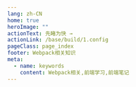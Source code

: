 ```yaml
---
lang: zh-CN
home: true
heroImage: ""
actionText: 先睹为快 →
actionLink: /base/build/1.config
pageClass: page_index
footer: Webpack相关知识
meta:
  - name: keywords
    content: Webpack相关,前端学习,前端笔记
---
```


<template>
  <div class="cont">
    <div id="large-header" class="large-header"></div>
    <div class="features">
      <div class="feature">
        <h2>Webpack前端工程化</h2> 
        <p>掌握Webpack组件间的多种通信方式及数据同步 渲染函数及jsx高阶应用 Webpack-cli3、Webpackx、Webpack-router进阶之JWT认证</p>
      </div>
      <div class="feature">
        <h2>Webpack插件开发</h2> 
        <p>插件设计思路，组件编写工作流搭建 从0编写复杂组件之异步级联组件 单元测试编写及组件的发布</p>
      </div>`
      <div class="feature">
        <h2>Webpack源码实现</h2> 
        <p>Webpack权限菜单及按钮权限 Webpack-router、Webpack源码实现 Webpack原理剖析</p>
      </div>
      <div class="feature">
        <h2>Webpack优化和服务器布署</h2> 
        <p>Webpack优化预渲染、骨架屏、Nuxt.js服务端渲染 使用typescript构建Webpack应用 Docker + nginx实现Webpack的布署和持续集成</p>
      </div>
    </div>
  </div>
</template>
